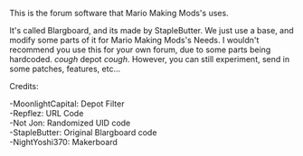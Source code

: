 This is the forum software that Mario Making Mods's uses.

It's called Blargboard, and its made by StapleButter. We just use a base, and modify some parts of it for Mario Making Mods's Needs. I wouldn't recommend you use this for your own forum, due to some parts being hardcoded. *cough* depot *cough*. However, you can still experiment, send in some patches, features, etc...

Credits:

-MoonlightCapital: Depot Filter            
-Repflez: URL Code          
-Not Jon: Randomized UID code              
-StapleButter: Original Blargboard code                    
-NightYoshi370: Makerboard                  